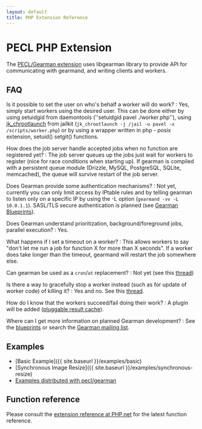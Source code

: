 ```yaml
---
layout: default
title: PHP Extension Reference
---
```


# PECL PHP Extension

The [PECL/Gearman extension](http://pecl.php.net/package/gearman) uses
libgearman library to provide API for communicating with gearmand, and
writing clients and workers.

## FAQ

Is it possible to set the user on who's behalf a worker will do work?
: Yes, simply start workers using the desired user. This can be done either by
  using setuidgid from daemontools (''setuidgid pavel ./worker.php''), using
  [jk_chrootlaunch](http://olivier.sessink.nl/jailkit/jk_chrootlaunch.8.html)
  from jailkit (`jk_chrootlaunch -j /jail -u pavel -x /scripts/worker.php`) or
  by using a wrapper written in php - posix extension, setuid() setgit()
  functions.

How does the job server handle accepted jobs when no function are registered yet?
: The job server queues up the jobs just wait for workers to register (nice for
  race conditions when starting up). If gearman is compiled with a persistent
  queue module (Drizzle, MySQL, PostgreSQL, SQLite, memcached), the queue will
  survive restart of the job server.

Does Gearman provide some authentication mechanisms?
: Not yet, currently you can only limit access by IPtable rules and by telling
  gearman to listen only on a specific IP by using the -L option
  (`gearmand -vv -L 10.0.1.1`). SASL/TLS secure authentication is planned
  (see [Gearman Blueprints](https://blueprints.launchpad.net/gearmand)).

Does Gearman understand prioritization, background/foreground jobs, parallel execution?
: Yes.

What happens if I set a timeout on a worker?
: This allows workers to say "don't let me run a job for function X for more
  than X seconds". If a worker does take longer than the timeout, gearmand will
  restart the job somewhere else.

Can gearman be used as a `cron`/`at` replacement?
: Not yet (see this [thread](http://groups.google.com/group/gearman/browse_thread/thread/b9891649fb08d16b))

Is there a way to gracefully stop a worker instead (such as for update of worker code) of killing it?
: Yes and no. See this [thread](http://groups.google.com/group/gearman/browse_thread/thread/493e88930efffe46).

How do I know that the workers succeed/fail doing their work?
: A plugin will be added ([pluggable result cache](https://blueprints.launchpad.net/gearmand)).

Where can I get more information on planned Gearman development?
: See the [blueprints](https://blueprints.launchpad.net/gearmand) or search
  the [Gearman mailing list](http://groups.google.com/group/gearman).

## Examples

 * [Basic Example]({{ site.baseurl }}/examples/basic)
 * [Synchronous Image Resize]({{ site.baseurl }}/examples/synchronous-resize)
 * [Examples distributed with pecl/gearman](http://svn.php.net/viewvc/pecl/gearman/trunk/examples/)

## Function reference

Please consult the [extension reference at PHP.net](http://docs.php.net/manual/en/book.gearman.php)
for the latest function reference.
